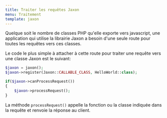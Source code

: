 ```yaml
---
title: Traiter les requêtes Jaxon
menu: Traitement
template: jaxon
---
```


Quelque soit le nombre de classes PHP qu'elle exporte vers javascript, une application qui utilise la librairie Jaxon a besoin d'une seule route pour toutes les requêtes vers ces classes.

Le code le plus simple à attacher à cette route pour traiter une requête vers une classe Jaxon est le suivant:

```php
$jaxon = jaxon();
$jaxon->register(Jaxon::CALLABLE_CLASS, HelloWorld::class);

if($jaxon->canProcessRequest())
{
    $jaxon->processRequest();
}
```

La méthode `processRequest()` appelle la fonction ou la classe indiquée dans la requête et renvoie la réponse au client.
